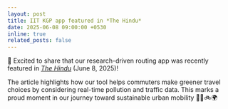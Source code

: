 ```yaml
---
layout: post
title: IIT KGP app featured in *The Hindu*
date: 2025-06-08 09:00:00 +0530
inline: true
related_posts: false
---
```


📢 Excited to share that our research-driven routing app was recently featured in [_The Hindu_](https://www.thehindu.com/sci-tech/energy-and-environment/iit-kgp-app-helps-commuters-pick-greener-routes-on-the-road/article69644558.ece) (June 8, 2025)!

The article highlights how our tool helps commuters make greener travel choices by considering real-time pollution and traffic data. This marks a proud moment in our journey toward sustainable urban mobility 🚶‍♂️🚲🌍
